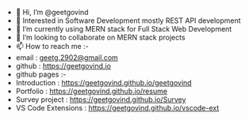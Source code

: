 - 👋 Hi, I’m @geetgovind
- 👀 Interested in Software Development mostly REST API development
- 🌱 I’m currently using MERN stack for Full Stack Web Development
- 💞️ I’m looking to collaborate on MERN stack projects
- 📫 How to reach me :-
- email : geetg.2902@gmail.com
- github : https://geetgovind.io
- github pages :-
- Introduction     : https://geetgovind.github.io/geetgovind
- Portfolio        : https://geetgovind.github.io/resume
- Survey project   : https://geetgovind.github.io/Survey
- VS Code Extensions : https://geetgovind.github.io/vscode-ext

<!---
geetgovind/geetgovind is a ✨ special ✨ repository because its `README.md` (this file) appears on your GitHub profile.
You can click the Preview link to take a look at your changes.
--->
